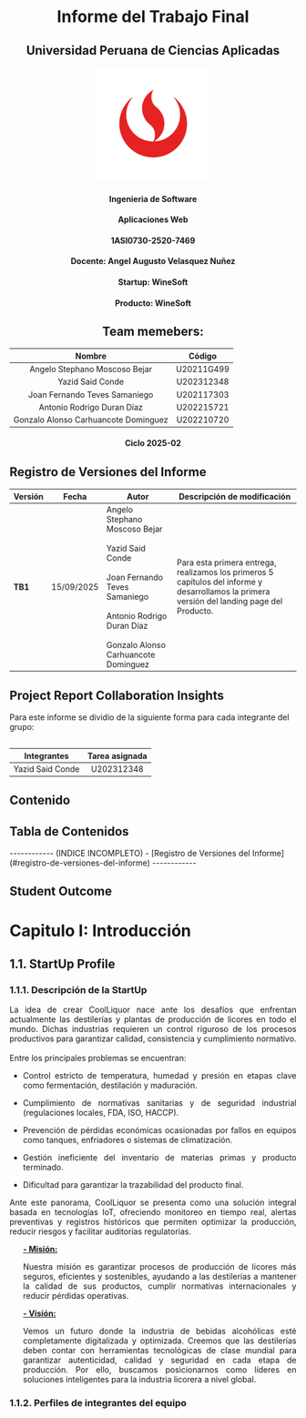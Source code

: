 <div align="center">

<h1>Informe del Trabajo Final</h1>
<h2>Universidad Peruana de Ciencias Aplicadas</h2>
<img src="./imagenes/Logo-UPC.png" alt="Logo UPC" width="200">
<h4>Ingenieria de Software</h4>
<h4>Aplicaciones Web</h4>
<h4>1ASI0730-2520-7469</h4>
<h4>Docente: Angel Augusto Velasquez Nuñez</h4>
<h4>Startup: WineSoft</h4>
<h4>Producto: WineSoft</h4>

## Team memebers:
|              Nombre              |   Código   |
|:--------------------------------:|:----------:|
| Angelo Stephano Moscoso Bejar    | U20211G499 |
| Yazid Said Conde                 | U202312348 |
| Joan Fernando Teves Samaniego    | U202117303 |
| Antonio Rodrigo Duran Díaz       | U202215721 |
| Gonzalo Alonso Carhuancote Dominguez  | U202210720 |
<h4>Ciclo 2025-02</h4>
</div>

<div>
  
## Registro de Versiones del Informe

| Versión | Fecha       | Autor                                                                                                   | Descripción de modificación |
|---------|------------|---------------------------------------------------------------------------------------------------------|-----------------------------|
| **TB1** | 15/09/2025 | Angelo Stephano Moscoso Bejar <br><br> Yazid Said Conde <br><br> Joan Fernando Teves Samaniego<br><br>Antonio Rodrigo Duran Díaz<br><br>Gonzalo Alonso Carhuancote Dominguez | Para esta primera entrega, realizamos los primeros 5 capítulos del informe y desarrollamos la primera versión del landing page del Producto. |

</div>

## Project Report Collaboration Insights

<div>
<p>Para este informe se dividio de la siguiente forma para cada integrante del grupo:</p>
  
  ## 
  
  |  Integrantes   | Tarea asignada |
  |:--------------:|:--------------:|
  | Yazid Said Conde | U202312348   |
## Contenido 
## Tabla de Contenidos

</div>
------------
(INDICE INCOMPLETO)
- [Registro de Versiones del Informe](#registro-de-versiones-del-informe)
------------

## Student Outcome


# Capitulo I: Introducción
## 1.1. StartUp Profile
### 1.1.1. Descripción de la StartUp
<div align="justify">
La idea de crear CoolLiquor nace ante los desafíos que enfrentan actualmente las destilerías y plantas de producción de licores en todo el mundo. Dichas industrias requieren un control riguroso de los procesos productivos para garantizar calidad, consistencia y cumplimiento normativo. 
<br><br>
Entre los principales problemas se encuentran:

- Control estricto de temperatura, humedad y presión en etapas clave como fermentación, destilación y maduración.

- Cumplimiento de normativas sanitarias y de seguridad industrial (regulaciones locales, FDA, ISO, HACCP).

- Prevención de pérdidas económicas ocasionadas por fallos en equipos como tanques, enfriadores o sistemas de climatización.

- Gestión ineficiente del inventario de materias primas y producto terminado.

- Dificultad para garantizar la trazabilidad del producto final.

Ante este panorama, CoolLiquor se presenta como una solución integral basada en tecnologías IoT, ofreciendo monitoreo en tiempo real, alertas preventivas y registros históricos que permiten optimizar la producción, reducir riesgos y facilitar auditorías regulatorias.

<ul>
<b><u>- Misión:</u></b>

Nuestra misión es garantizar procesos de producción de licores más seguros, eficientes y sostenibles, ayudando a las destilerías a mantener la calidad de sus productos, cumplir normativas internacionales y reducir pérdidas operativas.

<b><u>- Visión:</u></b>

Vemos un futuro donde la industria de bebidas alcohólicas esté completamente digitalizada y optimizada. Creemos que las destilerías deben contar con herramientas tecnológicas de clase mundial para garantizar autenticidad, calidad y seguridad en cada etapa de producción. Por ello, buscamos posicionarnos como líderes en soluciones inteligentes para la industria licorera a nivel global.
</u>
</div>

### 1.1.2. Perfiles de integrantes del equipo

